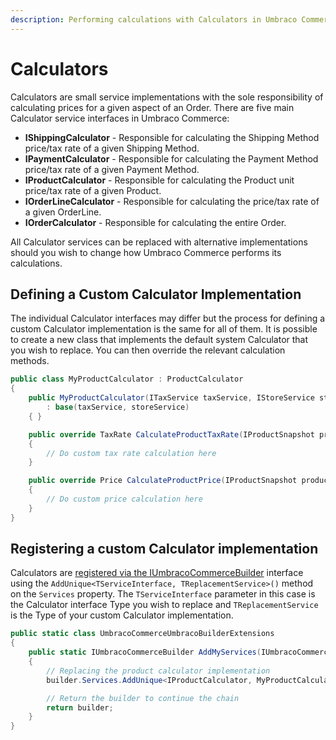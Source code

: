 ```yaml
---
description: Performing calculations with Calculators in Umbraco Commerce.
---
```


# Calculators

Calculators are small service implementations with the sole responsibility of calculating prices for a given aspect of an Order. There are five main Calculator service interfaces in Umbraco Commerce:

* **IShippingCalculator** - Responsible for calculating the Shipping Method price/tax rate of a given Shipping Method.
* **IPaymentCalculator** - Responsible for calculating the Payment Method price/tax rate of a given Payment Method.
* **IProductCalculator** - Responsible for calculating the Product unit price/tax rate of a given Product.
* **IOrderLineCalculator** - Responsible for calculating the price/tax rate of a given OrderLine.
* **IOrderCalculator** - Responsible for calculating the entire Order.

All Calculator services can be replaced with alternative implementations should you wish to change how Umbraco Commerce performs its calculations.

## Defining a Custom Calculator Implementation

The individual Calculator interfaces may differ but the process for defining a custom Calculator implementation is the same for all of them. It is possible to create a new class that implements the default system Calculator that you wish to replace. You can then override the relevant calculation methods.

```csharp
public class MyProductCalculator : ProductCalculator
{
    public MyProductCalculator(ITaxService taxService, IStoreService storeService)
        : base(taxService, storeService)
    { }

    public override TaxRate CalculateProductTaxRate(IProductSnapshot productSnapshot, TaxSource taxSource, TaxRate fallbackTaxRate)
    {
        // Do custom tax rate calculation here
    }

    public override Price CalculateProductPrice(IProductSnapshot productSnapshot, Guid currencyId, TaxRate taxRate)
    {
        // Do custom price calculation here
    }
}

```

## Registering a custom Calculator implementation

Calculators are [registered via the IUmbracoCommerceBuilder](umbraco-commerce-builder.md) interface using the `AddUnique<TServiceInterface, TReplacementService>()` method on the `Services` property. The `TServiceInterface` parameter in this case is the Calculator interface Type you wish to replace and `TReplacementService` is the Type of your custom Calculator implementation.

```csharp
public static class UmbracoCommerceUmbracoBuilderExtensions
{
    public static IUmbracoCommerceBuilder AddMyServices(IUmbracoCommerceBuilder builder)
    {
        // Replacing the product calculator implementation
        builder.Services.AddUnique<IProductCalculator, MyProductCalculator>();

        // Return the builder to continue the chain
        return builder;
    }
}
```
